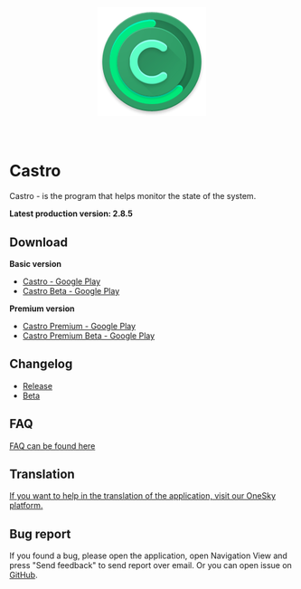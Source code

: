 <h1 align="center">
  <br>
  <br>
  <img src="./images/icon.png">
  <br>
  <br>
</h1>

# Castro
Castro - is the program that helps monitor the state of the system.

**Latest production version: 2.8.5**

## Download
**Basic version**
- [Castro - Google Play](https://play.google.com/store/apps/details?id=com.itemstudio.castro)
- [Castro Beta - Google Play](https://play.google.com/apps/testing/com.itemstudio.castro)  

**Premium version**
- [Castro Premium - Google Play](https://play.google.com/store/apps/details?id=com.itemstudio.castro.pro)
- [Castro Premium Beta - Google Play](https://play.google.com/apps/testing/com.itemstudio.castro.pro)  

## Changelog
- [Release](CHANGELOG_RELEASE.md)
- [Beta](CHANGELOG_BETA.md)

## FAQ
[FAQ can be found here](FAQ.md)

## Translation
[If you want to help in the translation of the application, visit our OneSky platform.](https://rekundevelopment.oneskyapp.com/collaboration/project?id=55750)

## Bug report
If you found a bug, please open the application, open Navigation View and press "Send feedback" to send report over email. Or you can open issue on [GitHub](https://github.com/MenosGrante/Castro/issues).
